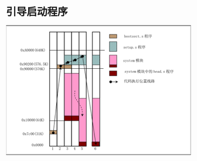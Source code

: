 # 引导启动程序

![启动引导内核时在内核中的位置和移动后的情况](https://raw.githubusercontent.com/mowang111/image-hosting/master/computer/启动引导内核时在内核中的位置和移动后的情况.19zoryk8audc.png)
